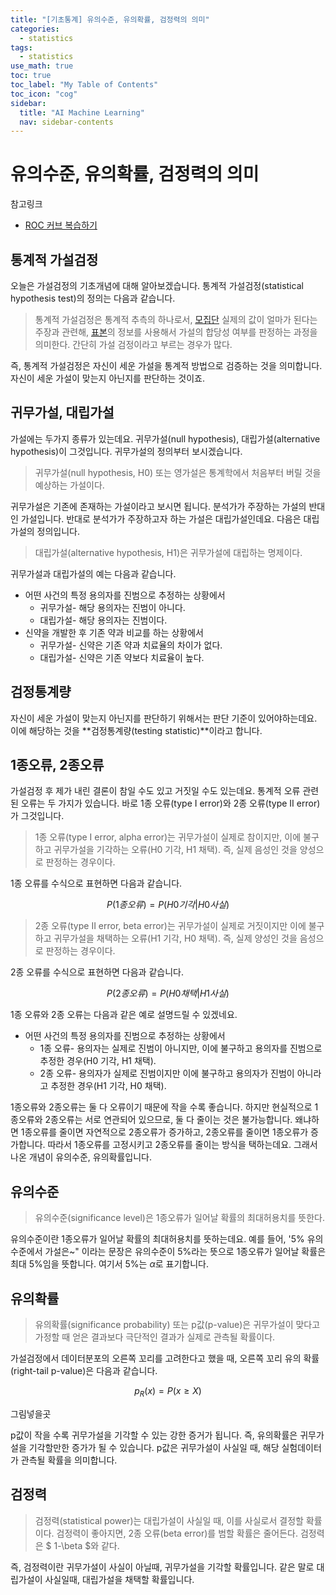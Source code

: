 ```yaml
---
title: "[기초통계] 유의수준, 유의확률, 검정력의 의미" 
categories:
  - statistics
tags:
  - statistics
use_math: true
toc: true
toc_label: "My Table of Contents"
toc_icon: "cog"
sidebar:
  title: "AI Machine Learning"
  nav: sidebar-contents
---
```


# 유의수준, 유의확률, 검정력의 의미

참고링크
* [ROC 커브 복습하기](https://losskatsu.github.io/machine-learning/stat-roc-curve)

## 통계적 가설검정

오늘은 가설검정의 기초개념에 대해 알아보겠습니다. 
통계적 가설검정(statistical hypothesis test)의 정의는 다음과 같습니다.

> 통계적 가설검정은 통계적 추측의 하나로서,  [모집단](https://losskatsu.github.io/statistics/population-sample/) 실제의 값이 얼마가 된다는 주장과 관련해, [표본](https://losskatsu.github.io/statistics/population-sample/)의 정보를 사용해서 가설의 합당성 여부를 판정하는 과정을 의미한다. 간단히 가설 검정이라고 부르는 경우가 많다. 

즉, 통계적 가설검정은 자신이 세운 가설을 통계적 방법으로 검증하는 것을 의미합니다. 
자신이 세운 가설이 맞는지 아닌지를 판단하는 것이죠. 


## 귀무가설, 대립가설

가설에는 두가지 종류가 있는데요. 귀무가설(null hypothesis), 대립가설(alternative hypothesis)이 그것입니다. 
귀무가설의 정의부터 보시겠습니다. 

> 귀무가설(null hypothesis, H0) 또는 영가설은 통계학에서 처음부터 버릴 것을 예상하는 가설이다. 

귀무가설은 기존에 존재하는 가설이라고 보시면 됩니다. 분석가가 주장하는 가설의 반대인 가설입니다. 
반대로 분석가가 주장하고자 하는 가설은 대립가설인데요. 다음은 대립가설의 정의입니다. 

> 대립가설(alternative hypothesis, H1)은 귀무가설에 대립하는 명제이다. 

귀무가설과 대립가설의 예는 다음과 같습니다. 

* 어떤 사건의 특정 용의자를 진범으로 추정하는 상황에서 
  * 귀무가설- 해당 용의자는 진범이 아니다.
  * 대립가설- 해당 용의자는 진범이다.
* 신약을 개발한 후 기존 약과 비교를 하는 상황에서
  * 귀무가설- 신약은 기존 약과 치료율의 차이가 없다.
  * 대립가설- 신약은 기존 약보다 치료율이 높다.

## 검정통계량

자신이 세운 가설이 맞는지 아닌지를 판단하기 위해서는 판단 기준이 있어야하는데요. 
이에 해당하는 것을 **검정통계량(testing statistic)**이라고 합니다. 


## 1종오류, 2종오류

가설검정 후 제가 내린 결론이 참일 수도 있고 거짓일 수도 있는데요. 
통계적 오류 관련된 오류는 두 가지가 있습니다. 
바로 1종 오류(type I error)와 2종 오류(type II error)가 그것입니다. 

> 1종 오류(type I error, alpha error)는 귀무가설이 실제로 참이지만, 이에 불구하고 귀무가설을 기각하는 오류(H0 기각, H1 채택). 즉, 실제 음성인 것을 양성으로 판정하는 경우이다. 

1종 오류를 수식으로 표현하면 다음과 같습니다.

$$ P(1종 오류) = P(H0기각 | H0사실) $$

> 2종 오류(type II error, beta error)는 귀무가설이 실제로 거짓이지만 이에 불구하고 귀무가설을 채택하는 오류(H1 기각, H0 채택). 즉, 실제 양성인 것을 음성으로 판정하는 경우이다. 

2종 오류를 수식으로 표현하면 다음과 같습니다.

$$ P(2종 오류) = P(H0채택 | H1사실) $$


1종 오류와 2종 오류는 다음과 같은 예로 설명드릴 수 있겠네요. 

* 어떤 사건의 특정 용의자를 진범으로 추정하는 상황에서
  * 1종 오류- 용의자는 실제로 진범이 아니지만, 이에 불구하고 용의자를 진범으로 추정한 경우(H0 기각, H1 채택).
  * 2종 오류- 용의자가 실제로 진범이지만 이에 불구하고 용의자가 진범이 아니라고 추정한 경우(H1 기각, H0 채택).

1종오류와 2종오류는 둘 다 오류이기 때문에 작을 수록 좋습니다. 
하지만 현실적으로 1종오류와 2종오류는 서로 연관되어 있으므로, 둘 다 줄이는 것은 불가능합니다. 
왜냐하면 1종오류를 줄이면 자연적으로 2종오류가 증가하고, 2종오류를 줄이면 1종오류가 증가합니다. 
따라서 1종오류를 고정시키고 2종오류를 줄이는 방식을 택하는데요. 그래서 나온 개념이 유의수준, 유의확률입니다. 

## 유의수준

> 유의수준(significance level)은 1종오류가 일어날 확률의 최대허용치를 뜻한다.

유의수준이란 1종오류가 일어날 확률의 최대허용치를 뜻하는데요. 
예를 들어, '5% 유의수준에서 가설은~" 이라는 문장은 유의수준이 5%라는 뜻으로 1종오류가 일어날 확률은 최대 5%임을 뜻합니다. 
여기서 5%는 $\alpha$로 표기합니다.  

## 유의확률

> 유의확률(significance probability) 또는 p값(p-value)은 귀무가설이 맞다고 가정할 때 얻은 결과보다 극단적인 결과가 실제로 관측될 확률이다. 

가설검정에서 데이터분포의 오른쪽 꼬리를 고려한다고 했을 때, 오른쪽 꼬리 유의 확률(right-tail p-value)은 다음과 같습니다. 

$$p_{R}(x) = P(x \geq X) $$

그림넣을곳

p값이 작을 수록 귀무가설을 기각할 수 있는 강한 증거가 됩니다. 즉, 유의확률은 귀무가설을 기각할만한 증가가 될 수 있습니다. 
p값은 귀무가설이 사실일 때, 해당 실험데이터가 관측될 확률을 의미합니다. 

## 검정력

> 검정력(statistical power)는 대립가설이 사실일 때, 이를 사실로서 결정할 확률이다. 검정력이 좋아지면, 2종 오류(beta error)를 범할 확률은 줄어든다. 검정력은 $ 1-\beta $와 같다. 

즉, 검정력이란 귀무가설이 사실이 아닐때, 귀무가설을 기각할 확률입니다. 같은 말로 대립가설이 사실일때, 대립가설을 채택할 확률입니다. 

